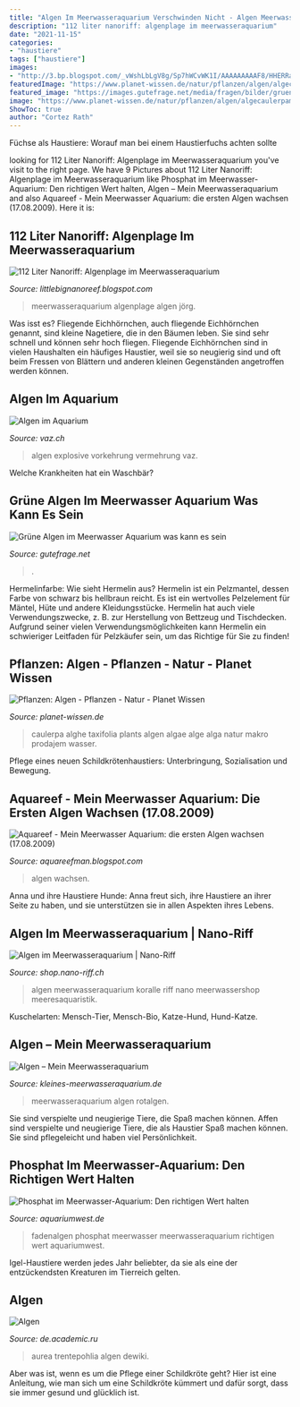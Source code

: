 ```yaml
---
title: "Algen Im Meerwasseraquarium Verschwinden Nicht - Algen Meerwasseraquarium Koralle Riff Nano Meerwassershop Meeresaquaristik"
description: "112 liter nanoriff: algenplage im meerwasseraquarium"
date: "2021-11-15"
categories:
- "haustiere"
tags: ["haustiere"]
images:
- "http://3.bp.blogspot.com/_vWshLbLgV8g/Sp7hWCvWK1I/AAAAAAAAAF8/HHERRaBx8Ww/s320/algen01.jpg"
featuredImage: "https://www.planet-wissen.de/natur/pflanzen/algen/algecaulerpamauritiusgjpg102~_v-gseagaleriexl.jpg"
featured_image: "https://images.gutefrage.net/media/fragen/bilder/gruene-algen-im-meerwasser-aquarium-was-kann-es-sein-/0_original.jpg?v=1502615459000"
image: "https://www.planet-wissen.de/natur/pflanzen/algen/algecaulerpamauritiusgjpg102~_v-gseagaleriexl.jpg"
ShowToc: true
author: "Cortez Rath"
---
```



Füchse als Haustiere: Worauf man bei einem Haustierfuchs achten sollte

	

		
looking for 112 Liter Nanoriff: Algenplage im Meerwasseraquarium you've visit to the right page. We have 9 Pictures about 112 Liter Nanoriff: Algenplage im Meerwasseraquarium like Phosphat im Meerwasser-Aquarium: Den richtigen Wert halten, Algen – Mein Meerwasseraquarium and also Aquareef - Mein Meerwasser Aquarium: die ersten Algen wachsen (17.08.2009). Here it is:
		
    
## 112 Liter Nanoriff: Algenplage Im Meerwasseraquarium

<img loading=lazy src="https://2.bp.blogspot.com/_ANLQSvTKMSw/S2FkeIL6egI/AAAAAAAAAdY/_GqMD6Wds7Y/s320/algenplage3.jpg" onerror="this.onerror=null;this.src='https://tse1.mm.bing.net/th?id=OIP.q3JdaHS_uV88KgrT1MNZJwHaFj&amp;pid=15.1';" alt="112 Liter Nanoriff: Algenplage im Meerwasseraquarium">

_Source: littlebignanoreef.blogspot.com_

>meerwasseraquarium algenplage algen jörg. 

	

Was isst es?
Fliegende Eichhörnchen, auch fliegende Eichhörnchen genannt, sind kleine Nagetiere, die in den Bäumen leben. Sie sind sehr schnell und können sehr hoch fliegen. Fliegende Eichhörnchen sind in vielen Haushalten ein häufiges Haustier, weil sie so neugierig sind und oft beim Fressen von Blättern und anderen kleinen Gegenständen angetroffen werden können.

    
## Algen Im Aquarium

<img loading=lazy src="http://www.vaz.ch/images/abb-2-algen-im-aquarium-wch-41_590.jpg" onerror="this.onerror=null;this.src='https://tse1.mm.bing.net/th?id=OIP.rwj4gZrrlj9mm-dd-fBcbAHaFZ&amp;pid=15.1';" alt="Algen im Aquarium">

_Source: vaz.ch_

>algen explosive vorkehrung vermehrung vaz. 

	

Welche Krankheiten hat ein Waschbär?

    
## Grüne Algen Im Meerwasser Aquarium Was Kann Es Sein

<img loading=lazy src="https://images.gutefrage.net/media/fragen/bilder/gruene-algen-im-meerwasser-aquarium-was-kann-es-sein-/0_original.jpg?v=1502615459000" onerror="this.onerror=null;this.src='https://tse3.mm.bing.net/th?id=OIP.uQdIRDpeoif2R-8MAL3CSAHaNK&amp;pid=15.1';" alt="Grüne Algen im Meerwasser Aquarium was kann es sein">

_Source: gutefrage.net_

>. 

	

Hermelinfarbe: Wie sieht Hermelin aus?
Hermelin ist ein Pelzmantel, dessen Farbe von schwarz bis hellbraun reicht. Es ist ein wertvolles Pelzelement für Mäntel, Hüte und andere Kleidungsstücke. Hermelin hat auch viele Verwendungszwecke, z. B. zur Herstellung von Bettzeug und Tischdecken. Aufgrund seiner vielen Verwendungsmöglichkeiten kann Hermelin ein schwieriger Leitfaden für Pelzkäufer sein, um das Richtige für Sie zu finden!

    
## Pflanzen: Algen - Pflanzen - Natur - Planet Wissen

<img loading=lazy src="https://www.planet-wissen.de/natur/pflanzen/algen/algecaulerpamauritiusgjpg102~_v-gseagaleriexl.jpg" onerror="this.onerror=null;this.src='https://tse2.mm.bing.net/th?id=OIP.EMcJlTHDlNS9UoP_EYxcmgHaEK&amp;pid=15.1';" alt="Pflanzen: Algen - Pflanzen - Natur - Planet Wissen">

_Source: planet-wissen.de_

>caulerpa alghe taxifolia plants algen algae alge alga natur makro prodajem wasser. 

	

Pflege eines neuen Schildkrötenhaustiers: Unterbringung, Sozialisation und Bewegung.

    
## Aquareef - Mein Meerwasser Aquarium: Die Ersten Algen Wachsen (17.08.2009)

<img loading=lazy src="http://3.bp.blogspot.com/_vWshLbLgV8g/Sp7hWCvWK1I/AAAAAAAAAF8/HHERRaBx8Ww/s320/algen01.jpg" onerror="this.onerror=null;this.src='https://tse4.mm.bing.net/th?id=OIP.FcFpXqyhf8AI7TOusurMwwHaFj&amp;pid=15.1';" alt="Aquareef - Mein Meerwasser Aquarium: die ersten Algen wachsen (17.08.2009)">

_Source: aquareefman.blogspot.com_

>algen wachsen. 

	

Anna und ihre Haustiere Hunde: Anna freut sich, ihre Haustiere an ihrer Seite zu haben, und sie unterstützen sie in allen Aspekten ihres Lebens.

    
## Algen Im Meerwasseraquarium | Nano-Riff

<img loading=lazy src="https://shop.nano-riff.ch/web/image/product.product/1827/image_1024/[KO15400] Algen im Meerwasseraquarium?unique=2aba4fb" onerror="this.onerror=null;this.src='https://tse4.mm.bing.net/th?id=OIP.n4I0e-VpDuXUQT2cYpLAywAAAA&amp;pid=15.1';" alt="Algen im Meerwasseraquarium | Nano-Riff">

_Source: shop.nano-riff.ch_

>algen meerwasseraquarium koralle riff nano meerwassershop meeresaquaristik. 

	

Kuschelarten: Mensch-Tier, Mensch-Bio, Katze-Hund, Hund-Katze.

    
## Algen – Mein Meerwasseraquarium

<img loading=lazy src="http://www.kleines-meerwasseraquarium.de/wp-content/uploads/2011/11/Rotalgen1.jpg" onerror="this.onerror=null;this.src='https://tse2.mm.bing.net/th?id=OIP.JozpbkiWs56TzhvlSoamLQHaFj&amp;pid=15.1';" alt="Algen – Mein Meerwasseraquarium">

_Source: kleines-meerwasseraquarium.de_

>meerwasseraquarium algen rotalgen. 

	

Sie sind verspielte und neugierige Tiere, die Spaß machen können.
Affen sind verspielte und neugierige Tiere, die als Haustier Spaß machen können. Sie sind pflegeleicht und haben viel Persönlichkeit.

    
## Phosphat Im Meerwasser-Aquarium: Den Richtigen Wert Halten

<img loading=lazy src="https://www.aquariumwest.de/wp-content/uploads/2016/06/grüne-Fadenalgen.jpg" onerror="this.onerror=null;this.src='https://tse2.mm.bing.net/th?id=OIP.79KFTc8enCxxwoHC4w6iPQHaFj&amp;pid=15.1';" alt="Phosphat im Meerwasser-Aquarium: Den richtigen Wert halten">

_Source: aquariumwest.de_

>fadenalgen phosphat meerwasser meerwasseraquarium richtigen wert aquariumwest. 

	

Igel-Haustiere werden jedes Jahr beliebter, da sie als eine der entzückendsten Kreaturen im Tierreich gelten.

    
## Algen

<img loading=lazy src="http://de.academic.ru/pictures/dewiki/76/Luftalge_Trentepohlia_aurea_OhWeh-003.jpg" onerror="this.onerror=null;this.src='https://tse1.mm.bing.net/th?id=OIP.tRv9Kx5UeHk5jgI_ajOo3AHaFj&amp;pid=15.1';" alt="Algen">

_Source: de.academic.ru_

>aurea trentepohlia algen dewiki. 

	

Aber was ist, wenn es um die Pflege einer Schildkröte geht? Hier ist eine Anleitung, wie man sich um eine Schildkröte kümmert und dafür sorgt, dass sie immer gesund und glücklich ist.

